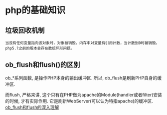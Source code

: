 # php的基础知识


## 垃圾回收机制

	当没有任何变量指向该对象时，对象被销毁。内存中对变量有引用计数，当计数到0时被销毁。php5.?之前的版本会存在数组环形问题。
	
## ob_flush和flush()的区别

ob_*系列函数, 是操作PHP本身的输出缓冲区. 
所以, ob_flush是刷新PHP自身的缓冲区. 

而flush, 严格来讲, 这个只有在PHP做为apache的Module(handler或者filter)安装的时候, 才有实际作用. 它是刷新WebServer(可以认为特指apache)的缓冲区. 
[ob_flush和flush的深入理解](https://blog.csdn.net/superhosts/article/details/42292053)
